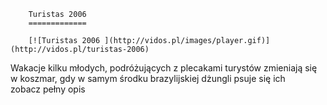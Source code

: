 
        Turistas 2006 
        =============
        
        [![Turistas 2006 ](http://vidos.pl/images/player.gif)](http://vidos.pl/turistas-2006)
        
        
 Wakacje kilku młodych, podróżujących z plecakami turystów zmieniają się w koszmar, gdy w samym środku brazylijskiej dżungli psuje się ich zobacz pełny opis
    